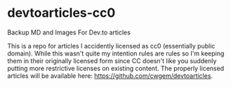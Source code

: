 # devtoarticles-cc0
Backup MD and Images For Dev.to articles

This is a repo for articles I accidently licensed as cc0 (essentially public domain). While this wasn't quite my intention rules are rules so I'm keeping them in their originally licensed form since CC doesn't like you suddenly putting more restrictive licenses on existing content. The properly licensed articles will be available here: https://github.com/cwgem/devtoarticles.
